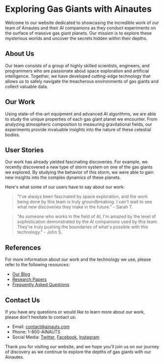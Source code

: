 <!--
Write me content for website with wallpaper which alt text is:

"A team of Ainautes and their AI companions conducting experiments on the surface of a massive, gas giant planet."

The name/title of the page should not be 1:1 copy of the alt text but rather a real content of the website which is using this wallpaper.

- Use markdown format
- Start with the heading
- The content should look like a real website
- Include real sections like references, contact, user stories, etc. use things relevant to the page purpose.
- Feel free to use structure like headings, bullets, numbering, blockquotes, paragraphs, horizontal lines, etc.
- You can use formatting like bold or _italic_
- You can include UTF-8 emojis
- Links should be only #hash anchors (and you can refer to the document itself)
- Do not include images
-->

<!--font:Poppins-->

# Exploring Gas Giants with Ainautes

Welcome to our website dedicated to showcasing the incredible work of our team of Ainautes and their AI companions as they conduct experiments on the surface of massive gas giant planets. Our mission is to explore these mysterious worlds and uncover the secrets hidden within their depths.

## About Us

Our team consists of a group of highly skilled scientists, engineers, and programmers who are passionate about space exploration and artificial intelligence. Together, we have developed cutting-edge technology that allows us to safely navigate the treacherous environments of gas giants and collect valuable data.

## Our Work

Using state-of-the-art equipment and advanced AI algorithms, we are able to study the unique properties of each gas giant planet we encounter. From analyzing atmospheric composition to measuring gravitational fields, our experiments provide invaluable insights into the nature of these celestial bodies.

## User Stories

Our work has already yielded fascinating discoveries. For example, we recently discovered a new type of storm system on one of the gas giants we explored. By studying the behavior of this storm, we were able to gain new insights into the complex dynamics of these planets.

Here's what some of our users have to say about our work:

> "I've always been fascinated by space exploration, and the work being done by this team is truly groundbreaking. I can't wait to see what new discoveries they make in the future." - Sarah T.

> "As someone who works in the field of AI, I'm amazed by the level of sophistication demonstrated by the AI companions used by this team. They're truly pushing the boundaries of what's possible with this technology." - John S.

## References

For more information about our work and the technology we use, please refer to the following resources:

-   [Our Blog](#blog)
-   [Research Papers](#papers)
-   [Frequently Asked Questions](#faq)

## Contact Us

If you have any questions or would like to learn more about our work, please don't hesitate to contact us:

-   Email: [contact@ainauts.com](mailto:contact@ainauts.com)
-   Phone: 1-800-AINAUTS
-   Social Media: [Twitter](#twitter), [Facebook](#facebook), [Instagram](#instagram)

Thank you for visiting our website, and we hope you'll join us on our journey of discovery as we continue to explore the depths of gas giants with our Ainautes.
